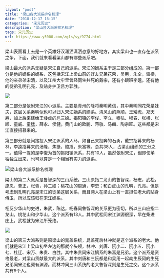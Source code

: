 ```yaml
---
layout: "post"
title: "梁山各大派系排名梳理"
date: "2018-12-17 16:15"
categories: "宋元历史"
description: "梁山各大派系排名梳理"
tags: 宋元历史
url: https://www.y5000.com/zgls/sy/9774.html
---
```






梁山表面看上去是一个英雄好汉潇洒潇洒恣意的好地方，其实梁山也一直存在派系之争。下面，我们就来看看梁山都有哪些派系吧。

梁山最大的派系无疑是宋江自己的派系。宋江的嫡系主干是三部分组成的，第一部分是他的嫡系的嫡系，这包括宋江上梁山前的好友兄弟花荣，吴用，朱仝，雷横，他的亲弟弟宋清，以及江州大牢里曾经同生共死的戴宗，还有小跟班李逵。还有他的徒弟孔明孔亮，及贴身护卫吕方郭胜。

![](https://img.y5000.com/uploads/allimg/170109/140950N96-0.jpg)

第二部分是依附宋江的小派系。主要是青州的降将秦明黄信，其中秦明同花荣是妹夫，这层关系秦明似也可以归入宋江嫡系的嫡系。清风山的燕顺，王矮虎，郑天寿，加上后来嫁给王矮虎的扈三娘。揭阳镇的李俊、李立、穆弘、穆春、张横、张顺、童威、童猛，薛永、侯健。黄门山的欧鹏、蒋敬、马麟、陶宗旺。这些都是宋江直接招募来的。

第三部分就是间接投入宋江派系的人马，如自己来投奔的石勇，戴宗招募来的杨林，李逵招募来的汤隆，焦挺，鲍旭，朱富等。总共38人，占梁山组织的三分之一。值得一提的是李俊为首的揭阳镇派系，共有10人，虽然依附宋江，但即使单独独立出来，也可以算是一个相当有实力的派系。

![梁山各大派系排名梳理](/uploads/allimg/170109/6-1F1091405521J.JPG)

梁山的第二大派系是鲁智深的三山系统。三山原指二龙山的鲁智深，杨志，武松，施恩，曹正，张青，孙二娘；桃花山的周通，李忠；和白虎山的孔明，孔亮。但是考虑到孔明孔亮是宋江的徒弟这层关系，而且两人在梁山上有一直担任老大的贴身侍卫，所以应该归在宋江嫡系。

相反少华山的史进，朱武，陈达，杨春同鲁智深的关系更为密切，所以三山应指二龙山，桃花山和少华山。这个派系有13人。其中武松同宋江渊源很深，早在柴进庄上，武松就为宋江所笼络。

![](https://img.y5000.com/uploads/allimg/170109/14095060P-1.jpg)

梁山的第三大派系则是原梁山的晁盖系统，晁盖死后林冲就是这个派系的老大。他们就是宋江上梁山初坐左边的那就个头领，林冲、刘唐、阮小二、阮小五、阮小七、杜迁、宋万、朱贵、白胜。其中朱贵同宋江嫡系的朱富是兄弟。这个派系是资格最老，对梁山贡献最大的派系。其中刘唐和三阮都是和吴用一起劫生辰冈的生死兄弟同宋江也颇有渊源。而林冲同三山系统的老大鲁智深则是生死之交。这个派系共有9个人。

